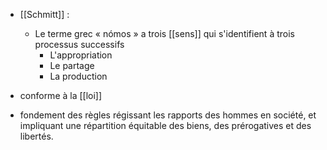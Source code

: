 - [[Schmitt]]  :
	-   Le terme grec « nómos » a trois [[sens]] qui s'identifient à trois processus successifs
	      - L'appropriation
	      - Le partage
	      - La production

- conforme à la [[loi]]
- fondement des règles régissant les rapports des hommes en société, et impliquant une répartition équitable des biens, des prérogatives et des libertés.